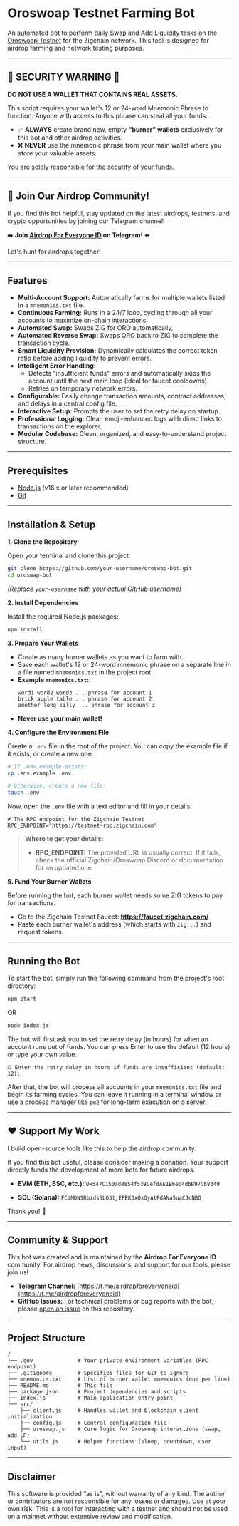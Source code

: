 # Oroswoap Testnet Farming Bot

An automated bot to perform daily Swap and Add Liquidity tasks on the [Oroswoap Testnet](https://testnet.oroswap.org/) for the Zigchain network. This tool is designed for airdrop farming and network testing purposes.

---

## 🚨 SECURITY WARNING 🚨

**DO NOT USE A WALLET THAT CONTAINS REAL ASSETS.**

This script requires your wallet's 12 or 24-word Mnemonic Phrase to function. Anyone with access to this phrase can steal all your funds.

- ✅ **ALWAYS** create brand new, empty **"burner" wallets** exclusively for this bot and other airdrop activities.
- ❌ **NEVER** use the mnemonic phrase from your main wallet where you store your valuable assets.

You are solely responsible for the security of your funds.

---

## 🚀 Join Our Airdrop Community!

If you find this bot helpful, stay updated on the latest airdrops, testnets, and crypto opportunities by joining our Telegram channel!

➡️ **Join [Airdrop For Everyone ID](https://t.me/airdropforeveryoneid) on Telegram!** ⬅️

Let's hunt for airdrops together!

---

## Features

-   **Multi-Account Support:** Automatically farms for multiple wallets listed in a `mnemonics.txt` file.
-   **Continuous Farming:** Runs in a 24/7 loop, cycling through all your accounts to maximize on-chain interactions.
-   **Automated Swap:** Swaps ZIG for ORO automatically.
-   **Automated Reverse Swap:** Swaps ORO back to ZIG to complete the transaction cycle.
-   **Smart Liquidity Provision:** Dynamically calculates the correct token ratio before adding liquidity to prevent errors.
-   **Intelligent Error Handling:**
    -   Detects "insufficient funds" errors and automatically skips the account until the next main loop (ideal for faucet cooldowns).
    -   Retries on temporary network errors.
-   **Configurable:** Easily change transaction amounts, contract addresses, and delays in a central config file.
-   **Interactive Setup:** Prompts the user to set the retry delay on startup.
-   **Professional Logging:** Clear, emoji-enhanced logs with direct links to transactions on the explorer.
-   **Modular Codebase:** Clean, organized, and easy-to-understand project structure.

---

## Prerequisites

-   [Node.js](https://nodejs.org/) (v16.x or later recommended)
-   [Git](https://git-scm.com/)

---

## Installation & Setup

**1. Clone the Repository**

Open your terminal and clone this project:

```bash
git clone https://github.com/your-username/oroswap-bot.git
cd oroswap-bot
```
*(Replace `your-username` with your actual GitHub username)*

**2. Install Dependencies**

Install the required Node.js packages:

```bash
npm install
```

**3. Prepare Your Wallets**

- Create as many burner wallets as you want to farm with.
- Save each wallet's 12 or 24-word mnemonic phrase on a separate line in a file named `mnemonics.txt` in the project root.
- **Example `mnemonics.txt`:**
    ```
    word1 word2 word3 ... phrase for account 1
    brick apple table ... phrase for account 2
    another long silly ... phrase for account 3
    ```
- **Never use your main wallet!**

**4. Configure the Environment File**

Create a `.env` file in the root of the project. You can copy the example file if it exists, or create a new one.

```bash
# If .env.example exists:
cp .env.example .env

# Otherwise, create a new file:
touch .env
```

Now, open the `.env` file with a text editor and fill in your details:

```env
# The RPC endpoint for the Zigchain Testnet
RPC_ENDPOINT="https://testnet-rpc.zigchain.com"
```

> **Where to get your details:**
>
> -   **RPC_ENDPOINT:** The provided URL is usually correct. If it fails, check the official Zigchain/Oroswoap Discord or documentation for an updated one.

**5. Fund Your Burner Wallets**

Before running the bot, each burner wallet needs some ZIG tokens to pay for transactions.

-   Go to the Zigchain Testnet Faucet: **https://faucet.zigchain.com/**
-   Paste each burner wallet's address (which starts with `zig...`) and request tokens.

---

## Running the Bot

To start the bot, simply run the following command from the project's root directory:

```bash
npm start
```

OR

```bash
node index.js
```

The bot will first ask you to set the retry delay (in hours) for when an account runs out of funds. You can press Enter to use the default (12 hours) or type your own value.

```
⏰ Enter the retry delay in hours if funds are insufficient (default: 12):
```

After that, the bot will process all accounts in your `mnemonics.txt` file and begin its farming cycles. You can leave it running in a terminal window or use a process manager like `pm2` for long-term execution on a server.

---

## ❤️ Support My Work

I build open-source tools like this to help the airdrop community.

If you find this bot useful, please consider making a donation. Your support directly funds the development of more bots for future airdrops.

-   **EVM (ETH, BSC, etc.):**
    `0x547C150ad0854f53BCefdAE1B6ec4dbB97Cb8349`

-   **SOL (Solana):**
    `FCiMDNSRbidsSb63tjEFEK3xQxQyAtPdANaSuaCJcNBQ`

Thank you! 🙏

---

## Community & Support

This bot was created and is maintained by the **Airdrop For Everyone ID** community. For airdrop news, discussions, and support for our tools, please join us!

-   **Telegram Channel:** [https://t.me/airdropforeveryoneid](https://t.me/airdropforeveryoneid)
-   **GitHub Issues:** For technical problems or bug reports with the bot, please [open an issue](https://github.com/willystawn/oroswap-bot/issues) on this repository.

---

## Project Structure

```
/
├── .env              # Your private environment variables (RPC endpoint)
├── .gitignore        # Specifies files for Git to ignore
├── mnemonics.txt     # List of burner wallet mnemonics (one per line)
├── README.md         # This file
├── package.json      # Project dependencies and scripts
├── index.js          # Main application entry point
└── src/
    ├── client.js     # Handles wallet and blockchain client initialization
    ├── config.js     # Central configuration file
    ├── oroswap.js    # Core logic for Oroswoap interactions (swap, add LP)
    └── utils.js      # Helper functions (sleep, countdown, user input)
```

---

## Disclaimer

This software is provided "as is", without warranty of any kind. The author or contributors are not responsible for any losses or damages. Use at your own risk. This is a tool for interacting with a testnet and should not be used on a mainnet without extensive review and modification.
